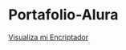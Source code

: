 # Portafolio-Alura

<a href=" https://luiscarlos025.github.io/Portafolio-Alura/">Visualiza mi Encriptador</a>
